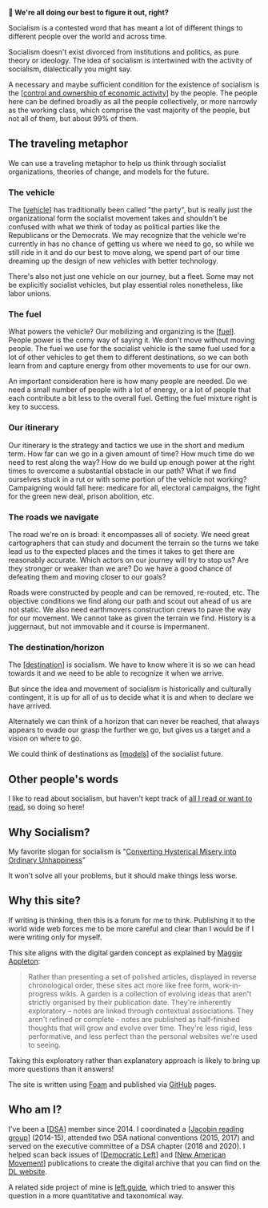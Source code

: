 <!-- <img src="attachments/foam-icon.png" width=100 align="left"> -->
**👋 We're all doing our best to figure it out, right?**

Socialism is a contested word that has meant a lot of different things to different people over the world and across time.

Socialism doesn't exist divorced from institutions and politics, as pure theory or ideology. The idea of socialism is intertwined with the activity of socialism, dialectically you might say.

A necessary and maybe sufficient condition for the existence of socialism is the [[control and ownership of economic activity]] by the people. The people here can be defined broadly as all the people collectively, or more narrowly as the working class, which comprise the vast majority of the people, but not all of them, but about 99% of them. 

## The traveling metaphor
We can use a traveling metaphor to help us think through socialist organizations, theories of change, and models for the future.  

### The vehicle
The [[vehicle]] has traditionally been called "the party", but is really just the organizational form the socialist movement takes and shouldn't be confused with what we think of today as political parties like the Republicans or the Democrats. We may recognize that the vehicle we're currently in has no chance of getting us where we need to go, so while we still ride in it and do our best to move along, we spend part of our time dreaming up the design of new vehicles with better technology.

There's also not just one vehicle on our journey, but a fleet. Some may not be explicitly socialist vehicles, but play essential roles nonetheless, like labor unions.

### The fuel
What powers the vehicle? Our mobilizing and organizing is the [[fuel]]. People power is the corny way of saying it. We don't move without moving people. The fuel we use for the socialist vehicle is the same fuel used for a lot of other vehicles to get them to different destinations, so we can both learn from and capture energy from other movements to use for our own.

An important consideration here is how many people are needed. Do we need a small number of people with a lot of energy, or a lot of people that each contribute a bit less to the overall fuel. Getting the fuel mixture right is key to success.

### Our itinerary
Our itinerary is the strategy and tactics we use in the short and medium term. How far can we go in a given amount of time? How much time do we need to rest along the way? How do we build up enough power at the right times to overcome a substantial obstacle in our path? What if we find ourselves stuck in a rut or with some portion of the vehicle not working? Campaigning would fall here: medicare for all, electoral campaigns, the fight for the green new deal, prison abolition, etc. 

### The roads we navigate
The road we're on is broad: it encompasses all of society. We need great cartographers that can study and document the terrain so the turns we take lead us to the expected places and the times it takes to get there are reasonably accurate. Which actors on our journey will try to stop us? Are they stronger or weaker than we are? Do we have a good chance of defeating them and moving closer to our goals? 

Roads were constructed by people and can be removed, re-routed, etc. The objective conditions we find along our path and scout out ahead of us are not static. We also need earthmovers construction crews to pave the way for our movement. We cannot take as given the terrain we find. History is a juggernaut, but not immovable and it course is impermanent.

### The destination/horizon
The [[destination]] is socialism. We have to know where it is so we can head towards it and we need to be able to recognize it when we arrive.

But since the idea and movement of socialism is historically and culturally contingent, it is up for all of us to decide what it is and when to declare we have arrived. 

Alternately we can think of a horizon that can never be reached, that always appears to evade our grasp the further we go, but gives us a target and a vision on where to go. 

We could think of destinations as [[models]] of the socialist future.

## Other people's words
I like to read about socialism, but haven't kept track of [all I read or want to read](READING%20LIST.md), so doing so here!

## Why Socialism?
My favorite slogan for socialism is "[Converting Hysterical Misery into Ordinary Unhappiness](https://jacobin.com/2013/12/socialism-converting-hysterical-misery-into-ordinary-unhappiness/)"

It won't solve all your problems, but it should make things less worse. 

## Why this site?

If writing is thinking, then this is a forum for me to think. Publishing it to the world wide web forces me to be more careful and clear than I would be if I were writing only for myself.

This site aligns with the digital garden concept as explained by [Maggie Appleton](https://maggieappleton.com/garden-history):
> Rather than presenting a set of polished articles, displayed in reverse chronological order, these sites act more like free form, work-in-progress wikis. A garden is a collection of evolving ideas that aren't strictly organised by their publication date. They're inherently exploratory – notes are linked through contextual associations. They aren't refined or complete - notes are published as half-finished thoughts that will grow and evolve over time. They're less rigid, less performative, and less perfect than the personal websites we're used to seeing.

Taking this exploratory rather than explanatory approach is likely to bring up more questions than it answers!

The site is written using [Foam](https://github.com/foambubble/foam) and published via [GitHub](https://pages.github.com/) pages.

## Who am I?

I've been a [[DSA]] member since 2014. I coordinated a [[Jacobin reading group]] (2014-15), attended two DSA national conventions (2015, 2017) and served on the executive committee of a DSA chapter (2018 and 2020). I helped scan back issues of [[Democratic Left]] and [[New American Movement]] publications to create the digital archive that you can find on the [DL website](https://democraticleft.dsausa.org/issues/page/18/).

A related side project of mine is [left.guide](https://left.guide), which tried to answer this question in a more quantitative and taxonomical way.

[//begin]: # "Autogenerated link references for markdown compatibility"
[control and ownership of economic activity]: <control and ownership of economic activity.md> "Economic Control and Ownership"
[vehicle]: vehicle.md "The Vehicle: Organization and Party"
[fuel]: fuel.md "The Fuel: the power that moves moves the vehicle forward"
[destination]: destination.md "The Destination"
[models]: models.md "Models"
[DSA]: DSA.md "DSA"
[Jacobin reading group]: <Jacobin reading group.md> "Jacobin reading group"
[Democratic Left]: <Democratic Left.md> "Democratic Left"
[New American Movement]: <New American Movement.md> "New American Movement"
[//end]: # "Autogenerated link references"